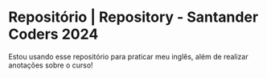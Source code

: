 # Repositório | Repository - Santander Coders 2024

Estou usando esse repositório para praticar meu inglês, além de realizar anotações sobre o curso!
